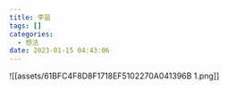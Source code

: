 ```yaml
---
title: 李苗
tags: []
categories:
  - 想法
date: 2023-01-15 04:43:06
---
```



![[assets/61BFC4F8D8F1718EF5102270A041396B 1.png]]